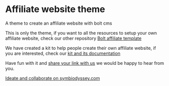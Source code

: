 # Affiliate website theme
A theme to create an affiliate website with bolt cms

This is only the theme, if you want to all the resources to setup your own affiliate website, check our other repository <a href="https://github.com/symbiodyssey/bolt-affiliate-template" target="_blank">Bolt affiliate template</a>

We have created a kit to help people create their own affiliate website, if you are interested, check our <a href="https://starterkits.symbiodyssey.com/kit/affiliate-website" target="_blank">kit and its documentation</a>

Have fun with it and <a href="https://starterkits.symbiodyssey.com/suggestion" target="_blank">share your link with us</a> we would be happy to hear from you.

<a href="https://symbiodyssey.com">Ideate and collaborate on symbiodyssey.com</a>

